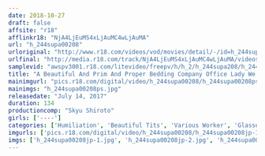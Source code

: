 ```yaml
---
date: 2018-10-27
draft: false
affsite: "r18"
afflinkr18: "NjA4LjEuMS4xLjAuMC4wLjAuMA"
url: "h_244supa00208"
urloriginal: "http://www.r18.com/videos/vod/movies/detail/-/id=h_244supa00208"
urlfinal: "http://media.r18.com/track/NjA4LjEuMS4xLjAuMC4wLjAuMA/videos/vod/movies/detail/-/id=h_244supa00208"
samplevid: "awspv3001.r18.com/litevideo/freepv/h/h_2/h_244supa208/h_244supa208_dmb_w.mp4"
title: "A Beautiful And Prim And Proper Bedding Company Office Lady We Knew This Bitch Was A Maso Pervert Slut From The Moment We Met Her So We Fucked Her Brains Out And Made Her Go Cum Crazy"
mainimgurl: "pics.r18.com/digital/video/h_244supa00208/h_244supa00208ps.jpg"
mainimgs: "h_244supa00208ps.jpg"
releasedate: "July 14, 2017"
duration: 134
productioncomp: "Skyu Shiroto"
girls: ['----']
categories: ['Humiliation', 'Beautiful Tits', 'Various Worker', 'Glasses', 'Creampie', 'Hi-Def']
imgurls: ['pics.r18.com/digital/video/h_244supa00208/h_244supa00208jp-1.jpg', 'pics.r18.com/digital/video/h_244supa00208/h_244supa00208jp-2.jpg', 'pics.r18.com/digital/video/h_244supa00208/h_244supa00208jp-3.jpg', 'pics.r18.com/digital/video/h_244supa00208/h_244supa00208jp-4.jpg', 'pics.r18.com/digital/video/h_244supa00208/h_244supa00208jp-5.jpg', 'pics.r18.com/digital/video/h_244supa00208/h_244supa00208jp-6.jpg', 'pics.r18.com/digital/video/h_244supa00208/h_244supa00208jp-7.jpg', 'pics.r18.com/digital/video/h_244supa00208/h_244supa00208jp-8.jpg', 'pics.r18.com/digital/video/h_244supa00208/h_244supa00208jp-9.jpg', 'pics.r18.com/digital/video/h_244supa00208/h_244supa00208jp-10.jpg', 'pics.r18.com/digital/video/h_244supa00208/h_244supa00208jp-11.jpg', 'pics.r18.com/digital/video/h_244supa00208/h_244supa00208jp-12.jpg', 'pics.r18.com/digital/video/h_244supa00208/h_244supa00208jp-13.jpg', 'pics.r18.com/digital/video/h_244supa00208/h_244supa00208jp-14.jpg', 'pics.r18.com/digital/video/h_244supa00208/h_244supa00208jp-15.jpg', 'pics.r18.com/digital/video/h_244supa00208/h_244supa00208jp-16.jpg', 'pics.r18.com/digital/video/h_244supa00208/h_244supa00208jp-17.jpg', 'pics.r18.com/digital/video/h_244supa00208/h_244supa00208jp-18.jpg', 'pics.r18.com/digital/video/h_244supa00208/h_244supa00208jp-19.jpg', 'pics.r18.com/digital/video/h_244supa00208/h_244supa00208jp-20.jpg']
imgs: ['h_244supa00208jp-1.jpg', 'h_244supa00208jp-2.jpg', 'h_244supa00208jp-3.jpg', 'h_244supa00208jp-4.jpg', 'h_244supa00208jp-5.jpg', 'h_244supa00208jp-6.jpg', 'h_244supa00208jp-7.jpg', 'h_244supa00208jp-8.jpg', 'h_244supa00208jp-9.jpg', 'h_244supa00208jp-10.jpg', 'h_244supa00208jp-11.jpg', 'h_244supa00208jp-12.jpg', 'h_244supa00208jp-13.jpg', 'h_244supa00208jp-14.jpg', 'h_244supa00208jp-15.jpg', 'h_244supa00208jp-16.jpg', 'h_244supa00208jp-17.jpg', 'h_244supa00208jp-18.jpg', 'h_244supa00208jp-19.jpg', 'h_244supa00208jp-20.jpg']
---
```

